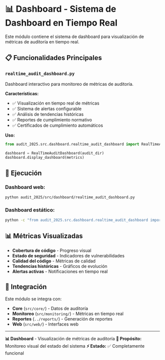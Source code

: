 # 📊 Dashboard - Sistema de Dashboard en Tiempo Real

Este módulo contiene el sistema de dashboard para visualización de métricas de auditoría en tiempo real.

## 📋 Funcionalidades Principales

### `realtime_audit_dashboard.py`
Dashboard interactivo para monitoreo de métricas de auditoría.

**Características:**
- ✅ Visualización en tiempo real de métricas
- ✅ Sistema de alertas configurable
- ✅ Análisis de tendencias históricas
- ✅ Reportes de cumplimiento normativo
- ✅ Certificados de cumplimiento automáticos

**Uso:**
```python
from audit_2025.src.dashboard.realtime_audit_dashboard import RealTimeAuditDashboard

dashboard = RealTimeAuditDashboard(audit_dir)
dashboard.display_dashboard(metrics)
```

## 🚀 Ejecución

### Dashboard web:
```bash
python audit_2025/src/dashboard/realtime_audit_dashboard.py
```

### Dashboard estático:
```bash
python -c "from audit_2025.src.dashboard.realtime_audit_dashboard import create_static_dashboard; create_static_dashboard()"
```

## 📊 Métricas Visualizadas

- **Cobertura de código** - Progreso visual
- **Estado de seguridad** - Indicadores de vulnerabilidades
- **Calidad del código** - Métricas de calidad
- **Tendencias históricas** - Gráficos de evolución
- **Alertas activas** - Notificaciones en tiempo real

## 🔗 Integración

Este módulo se integra con:
- **Core** (`src/core/`) - Datos de auditoría
- **Monitoreo** (`src/monitoring/`) - Métricas en tiempo real
- **Reportes** (`../reports/`) - Generación de reportes
- **Web** (`src/web/`) - Interfaces web

---

**📊 Dashboard** - Visualización de métricas de auditoría
**🎯 Propósito:** Monitoreo visual del estado del sistema
**⚡ Estado:** ✅ Completamente funcional
